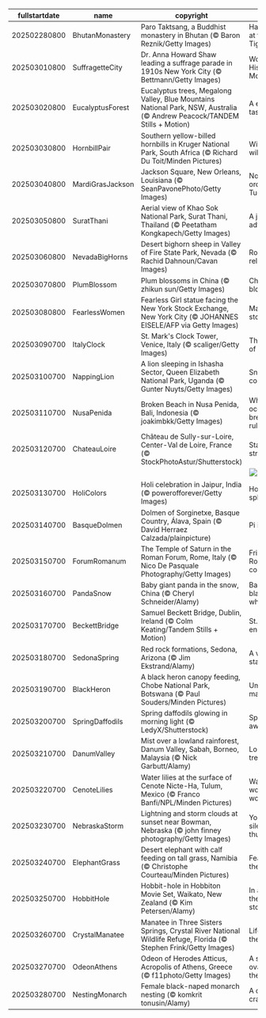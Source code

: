|fullstartdate|name|copyright|title|image|
|--|--|--|--|--|
202502280800|BhutanMonastery|Paro Taktsang, a Buddhist monastery in Bhutan (© Baron Reznik/Getty Images)|Have a rest at the Tiger's Nest|![](/en-US/2025/03/202502280800BhutanMonastery.jpg)|
202503010800|SuffragetteCity|Dr. Anna Howard Shaw leading a suffrage parade in 1910s New York City (© Bettmann/Getty Images)|Women's History Month|![](/en-US/2025/03/202503010800SuffragetteCity.jpg)|
202503020800|EucalyptusForest|Eucalyptus trees, Megalong Valley, Blue Mountains National Park, NSW, Australia (© Andrew Peacock/TANDEM Stills + Motion)|A eucalyp-tastic view|![](/en-US/2025/03/202503020800EucalyptusForest.jpg)|
202503030800|HornbillPair|Southern yellow-billed hornbills in Kruger National Park, South Africa (© Richard Du Toit/Minden Pictures)|Wild about wildlife|![](/en-US/2025/03/202503030800HornbillPair.jpg)|
202503040800|MardiGrasJackson|Jackson Square, New Orleans, Louisiana (© SeanPavonePhoto/Getty Images)|Not your ordinary Tuesday|![](/en-US/2025/03/202503040800MardiGrasJackson.jpg)|
202503050800|SuratThani|Aerial view of Khao Sok National Park, Surat Thani, Thailand (© Peetatham Kongkapech/Getty Images)|A jungle adventure|![](/en-US/2025/03/202503050800SuratThani.jpg)|
202503060800|NevadaBigHorns|Desert bighorn sheep in Valley of Fire State Park, Nevada (© Rachid Dahnoun/Cavan Images)|Rocky relationship|![](/en-US/2025/03/202503060800NevadaBigHorns.jpg)|
202503070800|PlumBlossom|Plum blossoms in China (© zhikun sun/Getty Images)|China in bloom|![](/en-US/2025/03/202503070800PlumBlossom.jpg)|
202503080800|FearlessWomen|Fearless Girl statue facing the New York Stock Exchange, New York City (© JOHANNES EISELE/AFP via Getty Images)|Making her-story!|![](/en-US/2025/03/202503080800FearlessWomen.jpg)|
202503090700|ItalyClock|St. Mark's Clock Tower, Venice, Italy (© scaliger/Getty Images)|The March of time|![](/en-US/2025/03/202503090700ItalyClock.jpg)|
202503100700|NappingLion|A lion sleeping in Ishasha Sector, Queen Elizabeth National Park, Uganda (© Gunter Nuyts/Getty Images)|Snooze and conquer|![](/en-US/2025/03/202503100700NappingLion.jpg)|
202503110700|NusaPenida|Broken Beach in Nusa Penida, Bali, Indonesia (© joakimbkk/Getty Images)|When the ocean breaks the rules|![](/en-US/2025/03/202503110700NusaPenida.jpg)|
202503120700|ChateauLoire|Château de Sully-sur-Loire, Center-Val de Loire, France (© StockPhotoAstur/Shutterstock)|Standing strong|![](/en-US/2025/03/202503120700ChateauLoire.jpg)|
||||![](/en-US/2025/03/.jpg)|
202503130700|HoliColors|Holi celebration in Jaipur, India (© powerofforever/Getty Images)|Holi color splash|![](/en-US/2025/03/202503130700HoliColors.jpg)|
202503140700|BasqueDolmen|Dolmen of Sorginetxe, Basque Country, Álava, Spain (© David Herraez Calzada/plainpicture)|Pi in the sky|![](/en-US/2025/03/202503140700BasqueDolmen.jpg)|
202503150700|ForumRomanum|The Temple of Saturn in the Roman Forum, Rome, Italy (© Nico De Pasquale Photography/Getty Images)|Friends, Romans, countrymen|![](/en-US/2025/03/202503150700ForumRomanum.jpg)|
202503160700|PandaSnow|Baby giant panda in the snow, China (© Cheryl Schneider/Alamy)|Back to black ... and white|![](/en-US/2025/03/202503160700PandaSnow.jpg)|
202503170700|BeckettBridge|Samuel Beckett Bridge, Dublin, Ireland (© Colm Keating/Tandem Stills + Motion)|St. Patrick's enchantment|![](/en-US/2025/03/202503170700BeckettBridge.jpg)|
202503180700|SedonaSpring|Red rock formations, Sedona, Arizona (© Jim Ekstrand/Alamy)|A vortex state of mind|![](/en-US/2025/03/202503180700SedonaSpring.jpg)|
202503190700|BlackHeron|A black heron canopy feeding, Chobe National Park, Botswana (© Paul Souders/Minden Pictures)|Umbrella maneuver|![](/en-US/2025/03/202503190700BlackHeron.jpg)|
202503200700|SpringDaffodils|Spring daffodils glowing in morning light (© LedyX/Shutterstock)|Spring awakening|![](/en-US/2025/03/202503200700SpringDaffodils.jpg)|
202503210700|DanumValley|Mist over a lowland rainforest, Danum Valley, Sabah, Borneo, Malaysia (© Nick Garbutt/Alamy)|Long live the trees|![](/en-US/2025/03/202503210700DanumValley.jpg)|
202503220700|CenoteLilies|Water lilies at the surface of Cenote Nicte-Ha, Tulum, Mexico (© Franco Banfi/NPL/Minden Pictures)|Wat-er wonderful world!|![](/en-US/2025/03/202503220700CenoteLilies.jpg)|
202503230700|NebraskaStorm|Lightning and storm clouds at sunset near Bowman, Nebraska (© john finney photography/Getty Images)|You can't silence thunder|![](/en-US/2025/03/202503230700NebraskaStorm.jpg)|
202503240700|ElephantGrass|Desert elephant with calf feeding on tall grass, Namibia (© Christophe Courteau/Minden Pictures)|Feasting in the tall grass|![](/en-US/2025/03/202503240700ElephantGrass.jpg)|
202503250700|HobbitHole|Hobbit-hole in Hobbiton Movie Set, Waikato, New Zealand (© Kim Petersen/Alamy)|In a hole, there was a story|![](/en-US/2025/03/202503250700HobbitHole.jpg)|
202503260700|CrystalManatee|Manatee in Three Sisters Springs, Crystal River National Wildlife Refuge, Florida (© Stephen Frink/Getty Images)|Life below the surface|![](/en-US/2025/03/202503260700CrystalManatee.jpg)|
202503270700|OdeonAthens|Odeon of Herodes Atticus, Acropolis of Athens, Greece (© f11photo/Getty Images)|A standing ovation for theaters|![](/en-US/2025/03/202503270700OdeonAthens.jpg)|
202503280700|NestingMonarch|Female black-naped monarch nesting (© komkrit tonusin/Alamy)|A cozy cradle|![](/en-US/2025/03/202503280700NestingMonarch.jpg)|
